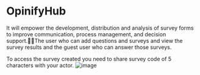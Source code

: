 # OpinifyHub
It will empower the development, distribution and analysis of survey forms to improve communication, process management, and decision support.The user who can add questions and surveys and view the survey results and the guest user who can answer those surveys.

To access the survey created you need to share survey code of 5 characters with your actor.
![image](https://github.com/Amar985/OpinifyHub/assets/84828275/8c90b980-8b2b-4b42-b57a-142e68dfcda5)
